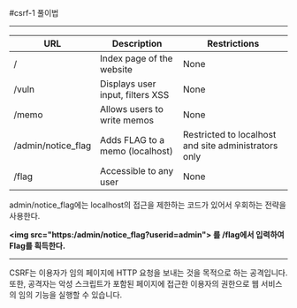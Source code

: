 #csrf-1 풀이법

---

| URL                | Description                      | Restrictions                                         |
| ------------------ | -------------------------------- | ---------------------------------------------------- |
| /                  | Index page of the website        | None                                                 |
| /vuln              | Displays user input, filters XSS | None                                                 |
| /memo              | Allows users to write memos      | None                                                 |
| /admin/notice_flag | Adds FLAG to a memo (localhost)  | Restricted to localhost and site administrators only |
| /flag              | Accessible to any user           | None                                                 |

admin/notice_flag에는 localhost의 접근을 제한하는 코드가 있어서 우회하는 전략을 사용한다. <br>

**&lt;img src="https:/admin/notice_flag?userid=admin"> 를 /flag에서 입력하여 Flag를 흭득한다.**

---

CSRF는 이용자가 임의 페이지에 HTTP 요청을 보내는 것을 목적으로 하는 공격입니다. <br>
또한, 공격자는 악성 스크립트가 포함된 페이지에 접근한 이용자의 권한으로 웹 서비스의 임의 기능을 실행할 수 있습니다.
